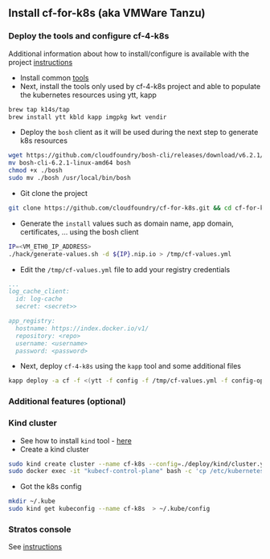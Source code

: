 ## Install cf-for-k8s (aka VMWare Tanzu)

### Deploy the tools and configure cf-4-k8s

Additional information about how to install/configure is available with the project [instructions](https://github.com/cloudfoundry/cf-for-k8s/blob/master/docs/deploy.md)

- Install common [tools](TOOLS.md)
- Next, install the tools only used by cf-4-k8s project and able to populate the kubernetes resources using ytt, kapp

```bash
brew tap k14s/tap
brew install ytt kbld kapp imgpkg kwt vendir
```

- Deploy the `bosh` client as it will be used during the next step to generate k8s resources
```bash
wget https://github.com/cloudfoundry/bosh-cli/releases/download/v6.2.1/bosh-cli-6.2.1-linux-amd64
mv bosh-cli-6.2.1-linux-amd64 bosh
chmod +x ./bosh
sudo mv ./bosh /usr/local/bin/bosh
```

- Git clone the project
```bash
git clone https://github.com/cloudfoundry/cf-for-k8s.git && cd cf-for-k8s
```

- Generate the `install` values such as domain name, app domain, certificates, ... using the bosh client 
```bash
IP=<VM_ETH0_IP_ADDRESS>
./hack/generate-values.sh -d ${IP}.nip.io > /tmp/cf-values.yml
```
- Edit the `/tmp/cf-values.yml` file to add your registry credentials
```yaml
...
log_cache_client:
  id: log-cache
  secret: <secret>>

app_registry:
  hostname: https://index.docker.io/v1/
  repository: <repo>
  username: <username>
  password: <password>
```

- Next, deploy `cf-4-k8s` using the `kapp` tool and some additional files
```bash
kapp deploy -a cf -f <(ytt -f config -f /tmp/cf-values.yml -f config-optional/remove-resource-requirements.yml -f config-optional/use-nodeport-for-ingress.yml)
```

### Additional features (optional)

### Kind cluster

- See how to install `kind` tool - [here](KIND.md)
- Create a kind cluster
```bash
sudo kind create cluster --name cf-k8s --config=./deploy/kind/cluster.yml
sudo docker exec -it "kubecf-control-plane" bash -c 'cp /etc/kubernetes/pki/ca.crt /etc/ssl/certs/ && update-ca-certificates && (systemctl list-units | grep containerd > /dev/null && systemctl restart containerd)'
```
- Got the k8s config
```bash
mkdir ~/.kube
sudo kind get kubeconfig --name cf-k8s  > ~/.kube/config
```

### Stratos console 

See [instructions](OTHERS.md)

